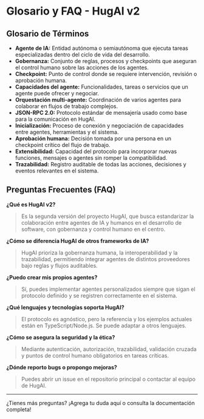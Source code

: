 # Glosario y FAQ - HugAI v2

## Glosario de Términos

- **Agente de IA:** Entidad autónoma o semiautónoma que ejecuta tareas especializadas dentro del ciclo de vida del desarrollo.
- **Gobernanza:** Conjunto de reglas, procesos y checkpoints que aseguran el control humano sobre las acciones de los agentes.
- **Checkpoint:** Punto de control donde se requiere intervención, revisión o aprobación humana.
- **Capacidades del agente:** Funcionalidades, tareas o servicios que un agente puede ofrecer y negociar.
- **Orquestación multi-agente:** Coordinación de varios agentes para colaborar en flujos de trabajo complejos.
- **JSON-RPC 2.0:** Protocolo estándar de mensajería usado como base para la comunicación en HugAI.
- **Inicialización:** Proceso de conexión y negociación de capacidades entre agentes, herramientas y el sistema.
- **Aprobación humana:** Decisión tomada por una persona en un checkpoint crítico del flujo de trabajo.
- **Extensibilidad:** Capacidad del protocolo para incorporar nuevas funciones, mensajes o agentes sin romper la compatibilidad.
- **Trazabilidad:** Registro auditable de todas las acciones, decisiones y eventos relevantes en el sistema.

## Preguntas Frecuentes (FAQ)

**¿Qué es HugAI v2?**
> Es la segunda versión del proyecto HugAI, que busca estandarizar la colaboración entre agentes de IA y humanos en el desarrollo de software, con gobernanza y control humano en el centro.

**¿Cómo se diferencia HugAI de otros frameworks de IA?**
> HugAI prioriza la gobernanza humana, la interoperabilidad y la trazabilidad, permitiendo integrar agentes de distintos proveedores bajo reglas y flujos auditables.

**¿Puedo crear mis propios agentes?**
> Sí, puedes implementar agentes personalizados siempre que sigan el protocolo definido y se registren correctamente en el sistema.

**¿Qué lenguajes y tecnologías soporta HugAI?**
> El protocolo es agnóstico, pero la referencia y los ejemplos actuales están en TypeScript/Node.js. Se puede adaptar a otros lenguajes.

**¿Cómo se asegura la seguridad y la ética?**
> Mediante autenticación, autorización, trazabilidad, validación cruzada y puntos de control humano obligatorios en tareas críticas.

**¿Dónde reporto bugs o propongo mejoras?**
> Puedes abrir un issue en el repositorio principal o contactar al equipo de HugAI.

---

¿Tienes más preguntas? ¡Agrega tu duda aquí o consulta la documentación completa! 